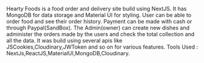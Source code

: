 Hearty Foods is a food order and delivery site build using NextJS. 
It has MongoDB for data storage and Material UI for styling.
User can be able to order food and see their order history.
Payment can be made with cash or through Paypal(SandBox).
The Admin(owner) can create new dishes and administer the orders made by the users and check the total collection and all the data. 
It was build using several apis like JSCookies,Cloudinary,JWToken and so on for various features.
Tools Used : NextJs,ReactJS,MaterialUI,MongoDB,Cloudinary.


